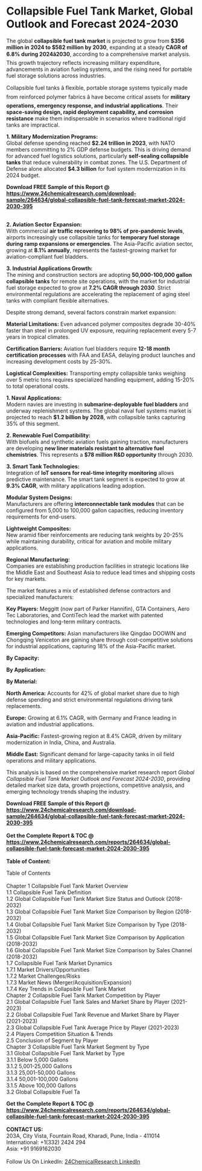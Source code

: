 <h1>Collapsible Fuel Tank Market, Global Outlook and Forecast 2024-2030</h1><p>The global <strong>collapsible fuel tank market</strong> is projected to grow from <strong>$356 million in 2024 to $582 million by 2030</strong>, expanding at a steady <strong>CAGR of 6.8% during 2024â2030</strong>, according to a comprehensive market analysis. This growth trajectory reflects increasing military expenditure, advancements in aviation fueling systems, and the rising need for portable fuel storage solutions across industries.</p><p>Collapsible fuel tanks â flexible, portable storage systems typically made from reinforced polymer fabrics â have become critical assets for <strong>military operations, emergency response, and industrial applications</strong>. Their <strong>space-saving design, rapid deployment capability, and corrosion resistance</strong> make them indispensable in scenarios where traditional rigid tanks are impractical.</p><p><strong>1. Military Modernization Programs:</strong><br>
Global defense spending reached <strong>$2.24 trillion in 2023</strong>, with NATO members committing to 2% GDP defense budgets. This is driving demand for advanced fuel logistics solutions, particularly <strong>self-sealing collapsible tanks</strong> that reduce vulnerability in combat zones. The U.S. Department of Defense alone allocated <strong>$4.3 billion</strong> for fuel system modernization in its 2024 budget.</p><div><b>Download FREE Sample of this Report @ 
            <a href="https://www.24chemicalresearch.com/download-sample/264634/global-collapsible-fuel-tank-forecast-market-2024-2030-395">
            https://www.24chemicalresearch.com/download-sample/264634/global-collapsible-fuel-tank-forecast-market-2024-2030-395</a></b></div><br><p><strong>2. Aviation Sector Expansion:</strong><br>
With commercial <strong>air traffic recovering to 98% of pre-pandemic levels</strong>, airports increasingly use collapsible tanks for <strong>temporary fuel storage during ramp expansions or emergencies</strong>. The Asia-Pacific aviation sector, growing at <strong>8.1% annually</strong>, represents the fastest-growing market for aviation-compliant fuel bladders.</p><p><strong>3. Industrial Applications Growth:</strong><br>
The mining and construction sectors are adopting <strong>50,000-100,000 gallon collapsible tanks</strong> for remote site operations, with the market for industrial fuel storage expected to grow at <strong>7.2% CAGR through 2030</strong>. Strict environmental regulations are accelerating the replacement of aging steel tanks with compliant flexible alternatives.</p><p>Despite strong demand, several factors constrain market expansion:</p><p><strong>Material Limitations:</strong> Even advanced polymer composites degrade 30-40% faster than steel in prolonged UV exposure, requiring replacement every 5-7 years in tropical climates.</p><p><strong>Certification Barriers:</strong> Aviation fuel bladders require <strong>12-18 month certification processes</strong> with FAA and EASA, delaying product launches and increasing development costs by 25-30%.</p><p><strong>Logistical Complexities:</strong> Transporting empty collapsible tanks weighing over 5 metric tons requires specialized handling equipment, adding 15-20% to total operational costs.</p><p><strong>1. Naval Applications:</strong><br>
Modern navies are investing in <strong>submarine-deployable fuel bladders</strong> and underway replenishment systems. The global naval fuel systems market is projected to reach <strong>$1.2 billion by 2028</strong>, with collapsible tanks capturing 35% of this segment.</p><p><strong>2. Renewable Fuel Compatibility:</strong><br>
With biofuels and synthetic aviation fuels gaining traction, manufacturers are developing <strong>new liner materials resistant to alternative fuel chemistries</strong>. This represents a <strong>$78 million R&amp;D opportunity</strong> through 2030.</p><p><strong>3. Smart Tank Technologies:</strong><br>
Integration of <strong>IoT sensors for real-time integrity monitoring</strong> allows predictive maintenance. The smart tank segment is expected to grow at <strong>9.3% CAGR</strong>, with military applications leading adoption.</p><p><strong>Modular System Designs:</strong><br>
	Manufacturers are offering <strong>interconnectable tank modules</strong> that can be configured from 5,000 to 100,000 gallon capacities, reducing inventory requirements for end-users.</p><p><strong>Lightweight Composites:</strong><br>
	New aramid fiber reinforcements are reducing tank weights by 20-25% while maintaining durability, critical for aviation and mobile military applications.</p><p><strong>Regional Manufacturing:</strong><br>
	Companies are establishing production facilities in strategic locations like the Middle East and Southeast Asia to reduce lead times and shipping costs for key markets.</p><p>The market features a mix of established defense contractors and specialized manufacturers:</p><p><strong>Key Players:</strong> Meggitt (now part of Parker Hannifin), GTA Containers, Aero Tec Laboratories, and ContiTech lead the market with patented technologies and long-term military contracts.</p><p><strong>Emerging Competitors:</strong> Asian manufacturers like Qingdao DOOWIN and Chongqing Veniceton are gaining share through cost-competitive solutions for industrial applications, capturing 18% of the Asia-Pacific market.</p><p><strong>By Capacity:</strong></p><p><strong>By Application:</strong></p><p><strong>By Material:</strong></p><p><strong>North America:</strong> Accounts for 42% of global market share due to high defense spending and strict environmental regulations driving tank replacements.</p><p><strong>Europe:</strong> Growing at 6.1% CAGR, with Germany and France leading in aviation and industrial applications.</p><p><strong>Asia-Pacific:</strong> Fastest-growing region at 8.4% CAGR, driven by military modernization in India, China, and Australia.</p><p><strong>Middle East:</strong> Significant demand for large-capacity tanks in oil field operations and military applications.</p><p>This analysis is based on the comprehensive market research report <em>Global Collapsible Fuel Tank Market Outlook and Forecast 2024-2030</em>, providing detailed market size data, growth projections, competitive analysis, and emerging technology trends shaping the industry.</p><div><b>Download FREE Sample of this Report @ 
            <a href="https://www.24chemicalresearch.com/download-sample/264634/global-collapsible-fuel-tank-forecast-market-2024-2030-395">
            https://www.24chemicalresearch.com/download-sample/264634/global-collapsible-fuel-tank-forecast-market-2024-2030-395</a></b></div><br><div><b>Get the Complete Report & TOC @ 
            <a href="https://www.24chemicalresearch.com/reports/264634/global-collapsible-fuel-tank-forecast-market-2024-2030-395">
            https://www.24chemicalresearch.com/reports/264634/global-collapsible-fuel-tank-forecast-market-2024-2030-395</a></b></div><br>
            <b>Table of Content:</b><p>Table of Contents<br />
<br />
Chapter 1 Collapsible Fuel Tank Market Overview<br />
    1.1 Collapsible Fuel Tank Definition<br />
    1.2 Global Collapsible Fuel Tank Market Size Status and Outlook (2018-2032)<br />
    1.3 Global Collapsible Fuel Tank Market Size Comparison by Region (2018-2032)<br />
    1.4 Global Collapsible Fuel Tank Market Size Comparison by Type (2018-2032)<br />
    1.5 Global Collapsible Fuel Tank Market Size Comparison by Application (2018-2032)<br />
    1.6 Global Collapsible Fuel Tank Market Size Comparison by Sales Channel (2018-2032)<br />
    1.7 Collapsible Fuel Tank Market Dynamics<br />
        1.7.1 Market Drivers/Opportunities<br />
        1.7.2 Market Challenges/Risks<br />
        1.7.3 Market News (Merger/Acquisition/Expansion)<br />
        1.7.4 Key Trends in Collapsible Fuel Tank Market<br />
Chapter 2 Collapsible Fuel Tank Market Competition by Player<br />
    2.1 Global Collapsible Fuel Tank Sales and Market Share by Player (2021-2023)<br />
    2.2 Global Collapsible Fuel Tank Revenue and Market Share by Player (2021-2023)<br />
    2.3 Global Collapsible Fuel Tank Average Price by Player (2021-2023)<br />
    2.4 Players Competition Situation & Trends<br />
    2.5 Conclusion of Segment by Player<br />
Chapter 3 Collapsible Fuel Tank Market Segment by Type<br />
    3.1 Global Collapsible Fuel Tank Market by Type<br />
        3.1.1 Below 5,000 Gallons<br />
        3.1.2 5,001-25,000 Gallons<br />
        3.1.3 25,001-50,000 Gallons<br />
        3.1.4 50,001-100,000 Gallons<br />
        3.1.5 Above 100,000 Gallons<br />
    3.2 Global Collapsible Fuel Ta</p><div><b>Get the Complete Report & TOC @ 
            <a href="https://www.24chemicalresearch.com/reports/264634/global-collapsible-fuel-tank-forecast-market-2024-2030-395">
            https://www.24chemicalresearch.com/reports/264634/global-collapsible-fuel-tank-forecast-market-2024-2030-395</a></b></div><br><b>CONTACT US:</b><br>
            203A, City Vista, Fountain Road, Kharadi, Pune, India - 411014<br>
            International: +1(332) 2424 294<br>
            Asia: +91 9169162030 <br><br>
            Follow Us On LinkedIn: <a href="https://www.linkedin.com/company/24chemicalresearch/">24ChemicalResearch LinkedIn</a>